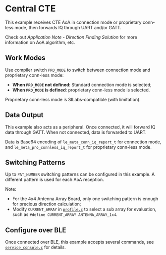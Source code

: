 # Central CTE

This example receives CTE AoA in connection mode or proprietary conn-less mode, then forwards IQ
through UART and/or GATT.

Check out _Application Note - Direction Finding Solution_ for more information on AoA algorithm, etc.

## Work Modes

Use compiler switch `PRO_MODE` to switch between connection mode and proprietary conn-less mode:

* **When `PRO_MODE` not defined**: Standard connection mode is selected;
* **When `PRO_MODE` is defined**: proprietary conn-less mode is selected.

Proprietary conn-less mode is SILabs-compatible (with limitation).

## Data Output

This example also acts as a peripheral. Once connected, it will forward IQ data through GATT. When not
connected, data is forwarded to UART.

Data is Base64 encoding of `le_meta_conn_iq_report_t` for connection mode, and `le_meta_pro_connless_iq_report_t`
for proprietary conn-less mode.

## Switching Patterns

Up to `PAT_NUMBER` switching patterns can be configured in this example. A different pattern is used for each
AoA reception.

Note:

   * For the 4x4 Antenna Array Board, only one switching pattern is enough for precious direction calculation;
   * Modify `CURRENT_ARRAY` in [`profile.c`](../src/profile.c) to select a sub array for evaluation, such as `#define CURRENT_ARRAY ANTENNA_ARRAY_1x4`.

## Configure over BLE

Once connected over BLE, this example accepts several commands, see [`service_console.c`](../src/service_console.c) for details.
